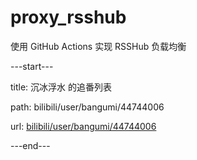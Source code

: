 # proxy_rsshub
使用 GitHub Actions 实现 RSSHub 负载均衡

---start---

title: 沉冰浮水 的追番列表

path: bilibili/user/bangumi/44744006

url: [bilibili/user/bangumi/44744006](xml/bilibili_user_bangumi_44744006 "沉冰浮水 的追番列表")

---end---
